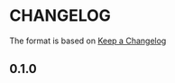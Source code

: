 # CHANGELOG

The format is based on [Keep a Changelog](http://keepachangelog.com/en/1.0.0/)

## 0.1.0
